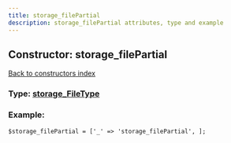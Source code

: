 ```yaml
---
title: storage_filePartial
description: storage_filePartial attributes, type and example
---
```

## Constructor: storage\_filePartial  
[Back to constructors index](index.md)






### Type: [storage\_FileType](../types/storage_FileType.md)


### Example:

```
$storage_filePartial = ['_' => 'storage_filePartial', ];
```  


